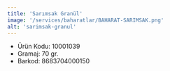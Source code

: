 ```yaml
---
title: 'Sarımsak Granül'
image: '/services/baharatlar/BAHARAT-SARIMSAK.png'
alt: 'sarimsak-granul'
---
```


* Ürün Kodu: 10001039 
* Gramaj: 70 gr. 
* Barkod: 8683704000150